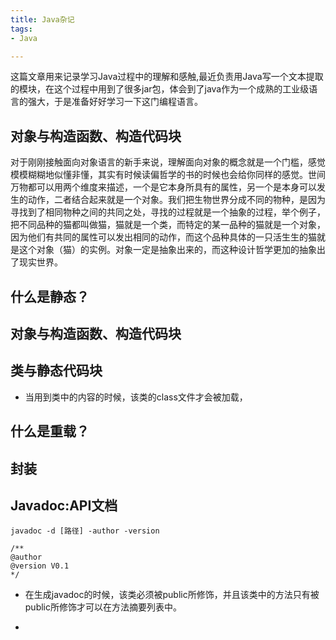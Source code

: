 ```yaml
---
title: Java杂记
tags:
- Java

---
```


这篇文章用来记录学习Java过程中的理解和感触,最近负责用Java写一个文本提取的模块，在这个过程中用到了很多jar包，体会到了java作为一个成熟的工业级语言的强大，于是准备好好学习一下这门编程语言。

<!--more-->

## 对象与构造函数、构造代码块
对于刚刚接触面向对象语言的新手来说，理解面向对象的概念就是一个门槛，感觉模模糊糊地似懂非懂，其实有时候读偏哲学的书的时候也会给你同样的感觉。世间万物都可以用两个维度来描述，一个是它本身所具有的属性，另一个是本身可以发生的动作，二者结合起来就是一个对象。我们把生物世界分成不同的物种，是因为寻找到了相同物种之间的共同之处，寻找的过程就是一个抽象的过程，举个例子，把不同品种的猫都叫做猫，猫就是一个类，而特定的某一品种的猫就是一个对象，因为他们有共同的属性可以发出相同的动作，而这个品种具体的一只活生生的猫就是这个对象（猫）的实例。对象一定是抽象出来的，而这种设计哲学更加的抽象出了现实世界。

## 什么是静态？


## 对象与构造函数、构造代码块


## 类与静态代码块
- 当用到类中的内容的时候，该类的class文件才会被加载，

## 什么是重载？

## 封装

## Javadoc:API文档

```
javadoc -d [路径] -author -version

/**
@author
@version V0.1
*/

```

- 在生成javadoc的时候，该类必须被public所修饰，并且该类中的方法只有被public所修饰才可以在方法摘要列表中。

-  


